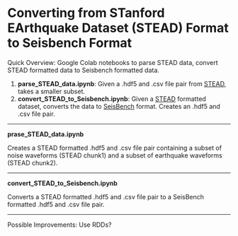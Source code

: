 # Converting from STanford EArthquake Dataset (STEAD) Format to Seisbench Format 

Quick Overview: Google Colab notebooks to parse STEAD data, convert STEAD formatted data to Seisbench formatted data. 

1. **parse_STEAD_data.ipynb**: Given a .hdf5 and .csv file pair from [STEAD](https://github.com/smousavi05/STEAD), takes a smaller subset. 
2. **convert_STEAD_to_Seisbench.ipynb**: Given a [STEAD](https://github.com/smousavi05/STEAD) formatted dataset, converts the data to [SeisBench](https://github.com/seisbench/seisbench) format. Creates an .hdf5 and .csv file pair.

------

**prase_STEAD_data.ipynb**

Creates a STEAD formatted .hdf5 and .csv file pair containing a subset of noise waveforms (STEAD chunk1) and a subset of earthquake waveforms (STEAD chunk2). 

------

**convert_STEAD_to_Seisbench.ipynb**

Converts a STEAD formatted .hdf5 and .csv file pair to a SeisBench formatted .hdf5 and .csv file pair. 

------

Possible Improvements: Use RDDs? 

